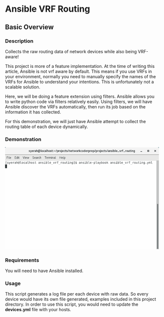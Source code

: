 # Ansible VRF Routing

## Basic Overview

### Description

Collects the raw routing data of network devices while also being VRF-aware!

This project is more of a feature implementation. At the time of writing this article, Ansible is not vrf aware by default. This means if you use VRFs in your environment, normally you need to manually specify the names of the VRFs for Ansible to understand your intentions. This is unfortunately not a scalable solution.

Here, we will be doing a feature extension using filters. Ansible allows you to write python code via filters relatively easily. Using filters, we will have Ansible discover the VRFs automatically, then run its job based on the information it has collected.

For this demonstration, we will just have Ansible attempt to collect the routing table of each device dynamically.

### Demonstration

![](https://github.com/syedur-rahman/networkcoder/blob/master/images/ansible_vrf_routing.gif)

### Requirements

You will need to have Ansible installed.

### Usage

This script generates a log file per each device with raw data. So every device would have its own file generated, examples included in this project directory. In order to use this script, you would need to update the **devices.yml** file with your hosts.


